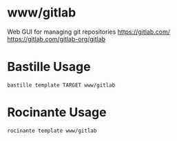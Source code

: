 # www/gitlab
Web GUI for managing git repositories
https://gitlab.com/ https://gitlab.com/gitlab-org/gitlab

# Bastille Usage
```shell
bastille template TARGET www/gitlab
```

# Rocinante Usage
```shell
rocinante template www/gitlab
```
